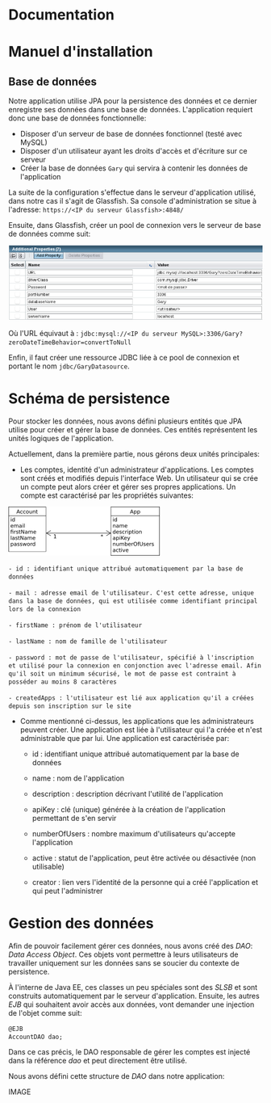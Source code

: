 # Documentation
Manuel d'installation
=====================

Base de données
---------------

Notre application utilise JPA pour la persistence des données et ce dernier enregistre ses données dans une base de données. L'application requiert donc une base de données fonctionnelle:

- Disposer d'un serveur de base de données fonctionnel (testé avec MySQL)
- Disposer d'un utilisateur ayant les droits d'accès et d'écriture sur ce serveur
- Créer la base de données ```Gary``` qui servira à contenir les données de l'application

La suite de la configuration s'effectue dans le serveur d'application utilisé, dans notre cas il s'agit de Glassfish. Sa console d'administration se situe à l'adresse: ```https://<IP du serveur Glassfish>:4848/```

Ensuite, dans Glassfish, créer un pool de connexion vers le serveur de base de données comme suit:

![Création d'un pool de connexion](img/glassfish_pool.png)

Où l'URL équivaut à : ```jdbc:mysql://<IP du serveur MySQL>:3306/Gary?zeroDateTimeBehavior=convertToNull```

Enfin, il faut créer une ressource JDBC liée à ce pool de connexion et portant le  nom ```jdbc/GaryDatasource```.

Schéma de persistence
==========================
Pour stocker les données, nous avons défini plusieurs entités que JPA utilise pour créer et gérer la base de données. Ces entités représentent les unités logiques de l'application.

Actuellement, dans la première partie, nous gérons deux unités principales:

- Les comptes, identité d'un administrateur d'applications. Les comptes sont créés et modifiés depuis l'interface Web. Un utilisateur qui se crée un compte peut alors créer et gérer ses propres applications. Un compte est caractérisé par les propriétés suivantes:

![modèle des entités](img/entites.png)

    - id : identifiant unique attribué automatiquement par la base de données

    - mail : adresse email de l'utilisateur. C'est cette adresse, unique dans la base de données, qui est utilisée comme identifiant principal lors de la connexion

    - firstName : prénom de l'utilisateur

    - lastName : nom de famille de l'utilisateur

    - password : mot de passe de l'utilisateur, spécifié à l'inscription et utilisé pour la connexion en conjonction avec l'adresse email. Afin qu'il soit un minimum sécurisé, le mot de passe est contraint à posséder au moins 8 caractères

    - createdApps : l'utilisateur est lié aux application qu'il a créées depuis son inscription sur le site

- Comme mentionné ci-dessus, les applications que les administrateurs peuvent créer. Une application est liée à l'utilisateur qui l'a créée et n'est administrable que par lui. Une application est caractérisée par:

    - id : identifiant unique attribué automatiquement par la base de données
    - name : nom de l'application

    - description : description décrivant l'utilité de l'application

    - apiKey : clé (unique) générée à la création de l'application permettant de s'en servir

    - numberOfUsers : nombre maximum d'utilisateurs qu'accepte l'application

    - active : statut de l'application, peut être activée ou désactivée (non utilisable)

    - creator : lien vers l'identité de la personne qui a créé l'application et qui peut l'administrer


Gestion des données
==================
Afin de pouvoir facilement gérer ces données, nous avons créé des *DAO*: *Data Access Object*. Ces objets vont permettre à leurs utilisateurs de travailler uniquement sur les données sans se soucier du contexte de persistence.

À l'interne de Java EE, ces classes un peu spéciales sont des *SLSB* et sont construits automatiquement par le serveur d'application. Ensuite, les autres *EJB* qui souhaitent avoir accès aux données, vont demander une injection de l'objet comme suit:

```
@EJB
AccountDAO dao;
```

Dans ce cas précis, le DAO responsable de gérer les comptes est injecté dans la référence *dao* et peut directement être utilisé.

Nous avons défini cette structure de *DAO* dans notre application:

IMAGE

